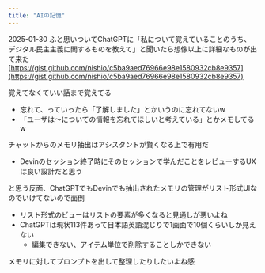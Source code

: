 ```yaml
---
title: "AIの記憶"
---
```


2025-01-30
ふと思いついてChatGPTに「私について覚えていることのうち、デジタル民主主義に関するものを教えて」と聞いたら想像以上に詳細なものが出て来た
[https://gist.github.com/nishio/c5ba9aed76966e98e1580932cb8e9357](https://gist.github.com/nishio/c5ba9aed76966e98e1580932cb8e9357)

覚えてなくていい話まで覚えてる
- 忘れて、っていったら「了解しました」とかいうのに忘れてないw
- 「ユーザは〜についての情報を忘れてほしいと考えている」とかメモしてるw

チャットからのメモリ抽出はアシスタントが賢くなる上で有用だ
- Devinのセッション終了時にそのセッションで学んだことをレビューするUXは良い設計だと思う

と思う反面、ChatGPTでもDevinでも抽出されたメモリの管理がリスト形式UIなのでいけてないので面倒
- リスト形式のビューはリストの要素が多くなると見通しが悪いよね
- ChatGPTは現状113件あって日本語英語混じりで1画面で10個くらいしか見えない
    - 編集できない、アイテム単位で削除することしかできない

メモリに対してプロンプトを出して整理したりしたいよね感

